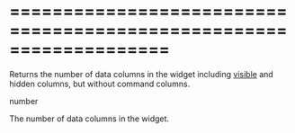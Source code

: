 <!--**
/*-------------------------------------------
    Auto-generated file. Do not modify.
-------------------------------------------

**-->
===================================================================
===================================================================

<!--shortDescription-->
Returns the number of data columns in the widget including [visible]({basewidgetpath}/Configuration/columns/#visible) and hidden columns, but without command columns.
<!--/shortDescription-->

<!--returnType-->number<!--/returnType-->
<!--returnDescription-->
The number of data columns in the widget.
<!--/returnDescription-->

<!--fullDescription-->

<!--/fullDescription-->